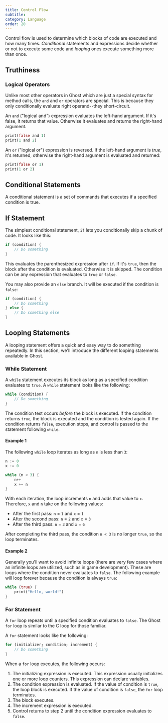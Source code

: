```yaml
---
title: Control Flow
subtitle:
category: Language
order: 20
---
```


Control flow is used to determine which blocks of code are executed and how many times. _Conditional_ statements and expressions decide whether or not to execute some code and _looping_ ones execute something more than once.

## Truthiness

### Logical Operators
Unlike most other operators in Ghost which are just a special syntax for method calls, the `and` and `or` operators are special. This is because they only conditionally evaluate right operand--they short-circuit.

An `and` ("logical and") expression evaluates the left-hand argument. If it's false, it returns that value. Otherwise it evaluates and returns the right-hand argument.

```dart
print(false and 1)
print(1 and 2)
```

An `or` ("logical or") expression is reversed. If the left-hand argument is _true_, it's returned, otherwise the right-hand argument is evaluated and returned:

```dart
print(false or 1)
print(1 or 2)
```

## Conditional Statements
A conditional statement is a set of commands that executes if a specified condition is true.

## If Statement
The simplest conditional statement, `if` lets you conditionally skip a chunk of code. It looks like this:

```dart
if (condition) {
    // Do something
}
```

This evaluates the parenthesized expression after `if`. If it's `true`, then the block after the condition is evaluated. Otherwise it is skipped. The condition can be any expression that evaluates to `true` or `false`.

You may also provide an `else` branch. It will be executed if the condition is `false`:

```dart
if (condition) {
    // Do something
} else {
    // Do something else
}
```

## Looping Statements
A looping statement offers a quick and easy way to do something repeatedly. In this section, we'll introduce the different looping statements available in Ghost.

### While Statement
A `while` statement executes its block as long as a specified condition evaluates to `true`. A `while` statement looks like the following:

```dart
while (condition) {
    // Do something
}
```

The condition test occurs _before_ the block is executed. If the condition returns `true`, the block is executed and the condition is tested again. If the condition returns `false`, execution stops, and control is passed to the statement following `while`.

#### Example 1
The following `while` loop iterates as long as `n` is less than `3`:

```dart
n := 0
x := 0

while (n < 3) {
    n++
    x += n
}
```

With each iteration, the loop increments `n` and adds that value to `x`. Therefore, `x` and `n` take on the following values:

- After the first pass: `n` = `1` and `x` = `1`
- After the second pass: `n` = `2` and `x` = `3`
- After the third pass: `n` = `3` and `x` = `6`

After completing the third pass, the condition `n < 3` is no longer `true`, so the loop terminates.

#### Example 2
Generally you'll want to avoid infinite loops (there are very few cases where an infinite loops are utilized, such as in game development). These are loops where the condition never evaluates to `false`. The following example will loop forever because the condition is always `true`:

```dart
while (true) {
    print("Hello, world!")
}
```

### For Statement
A `for` loop repeats until a specified condition evaluates to `false`. The Ghost `for` loop is similar to the C loop for those familiar.

A `for` statement looks like the following:

```dart
for (initializer; condition; increment) {
    // Do something
}
```

When a `for` loop executes, the following occurs:

1. The initializing expression is executed. This expression usually initializes one or more loop counters. This expression can declare variables.
2. The condition expression is evaluated. If the value of condition is `true`, the loop block is executed. If the value of condition is `false`, the `for` loop terminates.
3. The block executes.
4. The increment expression is executed.
5. Control returns to step 2 until the condition expression evaluates to `false`.